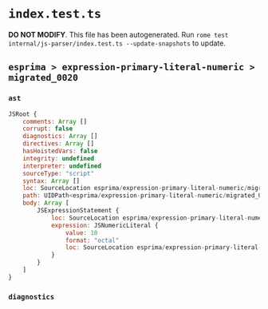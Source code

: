 # `index.test.ts`

**DO NOT MODIFY**. This file has been autogenerated. Run `rome test internal/js-parser/index.test.ts --update-snapshots` to update.

## `esprima > expression-primary-literal-numeric > migrated_0020`

### `ast`

```javascript
JSRoot {
	comments: Array []
	corrupt: false
	diagnostics: Array []
	directives: Array []
	hasHoistedVars: false
	integrity: undefined
	interpreter: undefined
	sourceType: "script"
	syntax: Array []
	loc: SourceLocation esprima/expression-primary-literal-numeric/migrated_0020/input.js 1:0-1:4
	path: UIDPath<esprima/expression-primary-literal-numeric/migrated_0020/input.js>
	body: Array [
		JSExpressionStatement {
			loc: SourceLocation esprima/expression-primary-literal-numeric/migrated_0020/input.js 1:0-1:4
			expression: JSNumericLiteral {
				value: 10
				format: "octal"
				loc: SourceLocation esprima/expression-primary-literal-numeric/migrated_0020/input.js 1:0-1:4
			}
		}
	]
}
```

### `diagnostics`

```

```
